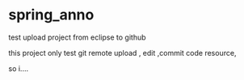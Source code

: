 # spring_anno
test upload project  from eclipse to  github

this  project only test git remote upload , edit ,commit code resource,


so i....
